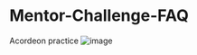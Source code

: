 # Mentor-Challenge-FAQ
Acordeon practice
![image](https://user-images.githubusercontent.com/84111811/135363989-98e38858-a89f-4311-b7ca-579aba399a9d.png)

